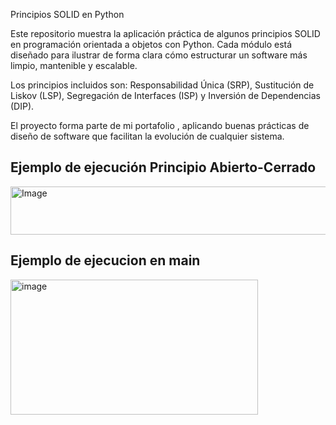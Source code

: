 Principios SOLID en Python

Este repositorio muestra la aplicación práctica de algunos principios SOLID en programación orientada a objetos con Python. Cada módulo está diseñado para ilustrar de forma clara cómo estructurar un software más limpio, mantenible y escalable.

Los principios incluidos son: Responsabilidad Única (SRP), Sustitución de Liskov (LSP), Segregación de Interfaces (ISP) y Inversión de Dependencias (DIP).

El proyecto forma parte de mi portafolio , aplicando buenas prácticas de diseño de software que facilitan la evolución de cualquier sistema.
## Ejemplo de ejecución Principio Abierto-Cerrado 
<img width="956" height="77" alt="Image" src="https://github.com/user-attachments/assets/ef509413-e14a-4015-90f5-4709138a6fc6" />


## Ejemplo de ejecucion en main
<img width="396" height="216" alt="image" src="https://github.com/user-attachments/assets/311543b5-4e68-4036-93fa-ab88906f3e05" />
